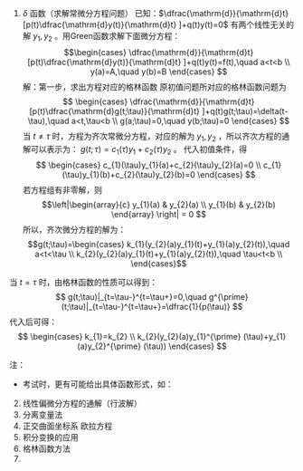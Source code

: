 1.  $\delta$ 函数（求解常微分方程问题）
已知：$\dfrac{\mathrm{d}}{\mathrm{d}t} [p(t)\dfrac{\mathrm{d}y(t)}{\mathrm{d}t} ]+q(t)y(t)=0$ 有两个线性无关的解 $y_{1},y_{2}$ 。用Green函数求解下面微分方程：
$$\begin{cases}
\dfrac{\mathrm{d}}{\mathrm{d}t} [p(t)\dfrac{\mathrm{d}y(t)}{\mathrm{d}t} ]+q(t)y(t)=f(t),\quad a<t<b \\
y(a)=A,\quad y(b)=B 
\end{cases}
$$
解：第一步，求出方程对应的格林函数
原初值问题所对应的格林函数问题为 $$
\begin{cases}
\dfrac{\mathrm{d}}{\mathrm{d}t} [p(t)\dfrac{\mathrm{d}g(t;\tau)}{\mathrm{d}t} ]+q(t)g(t;\tau)=\delta(t-\tau),\quad a<t,\tau<b \\
g(a;\tau)=0,\quad y(b;\tau)=0 
\end{cases}
$$
当 $t\neq \tau$ 时，方程为齐次常微分方程，对应的解为 $y_{1},y_{2}$ ，所以齐次方程的通解可以表示为： $g(t;\tau)=c_{1}(\tau)y_{1}+c_{2}(\tau)y_{2}$ 。
代入初值条件，得 $$
\begin{cases}
c_{1}(\tau)y_{1}(a)+c_{2}(\tau)y_{2}(a)=0 \\
c_{1}(\tau)y_{1}(b)+c_{2}(\tau)y_{2}(b)=0
\end{cases}
$$若方程组有非零解，则 $$\left|\begin{array}{c} 
y_{1}(a) & y_{2}(a) \\
y_{1}(b) & y_{2}(b)
\end{array}
\right| = 0
$$所以，齐次微分方程的解为： $$g(t;\tau)=\begin{cases} 
k_{1}(y_{2}(a)y_{1}(t)+y_{1}(a)y_{2}(t)),\quad a<t<\tau \\
k_{2}(y_{2}(a)y_{1}(t)+y_{1}(a)y_{2}(t)),\quad \tau<t<b \\
\end{cases}$$

当 $t=\tau$ 时，由格林函数的性质可以得到： $$
g(t;\tau)|_{t=\tau-}^{t=\tau+}=0,\quad g^{\prime} (t;\tau)|_{t=\tau-}^{t=\tau+}=\dfrac{1}{p(\tau)}
$$代入后可得： $$
\begin{cases}
k_{1}=k_{2} \\
k_{2}(y_{2}(a)y_{1}^{\prime} (\tau)+y_{1}(a)y_{2}^{\prime} (\tau))
\end{cases}
$$

注：
- 考试时，更有可能给出具体函数形式，如：
2. 线性偏微分方程的通解（行波解）
3. 分离变量法
4. 正交曲面坐标系
欧拉方程
5. 积分变换的应用
6. 格林函数方法
7. 